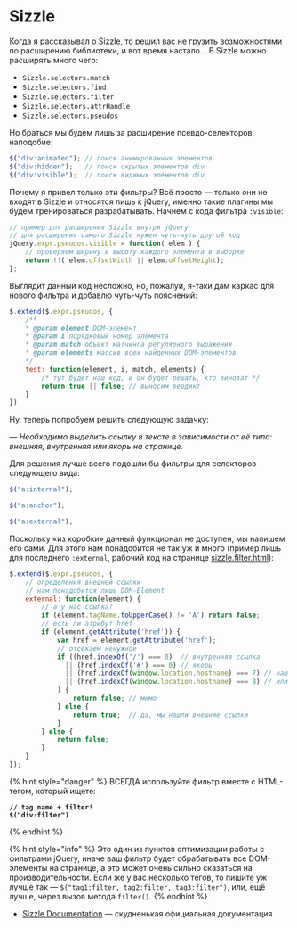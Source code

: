 # Sizzle

Когда я рассказывал о Sizzle, то решил вас не грузить возможностями по расширению библиотеки, и вот время настало… В Sizzle можно расширять много чего:

* `Sizzle.selectors.match`
* `Sizzle.selectors.find`
* `Sizzle.selectors.filter`
* `Sizzle.selectors.attrHandle`
* `Sizzle.selectors.pseudos`

Но браться мы будем лишь за расширение псевдо-селекторов, наподобие:

```javascript
$("div:animated"); // поиск анимированных элементов
$("div:hidden");   // поиск скрытых элементов div
$("div:visible");  // поиск видимых элементов div
```

Почему я привел только эти фильтры? Всё просто — только они не входят в Sizzle и относятся лишь к jQuery, именно такие плагины мы будем тренироваться разрабатывать. Начнем с кода фильтра `:visible`:

```javascript
// пример для расширения Sizzle внутри jQuery
// для расширения самого Sizzle нужен чуть-чуть другой код
jQuery.expr.pseudos.visible = function( elem ) {
    // проверяем ширину и высоту каждого элемента в выборке
    return !!( elem.offsetWidth || elem.offsetHeight);
};
```

Выглядит данный код несложно, но, пожалуй, я-таки дам каркас для нового фильтра и добавлю чуть-чуть пояснений:

```javascript
$.extend($.expr.pseudos, {
    /**
    * @param element DOM-элемент
    * @param i порядковый номер элемента
    * @param match объект матчинга регулярного выражения
    * @param elements массив всех найденных DOM-элементов
    */
    test: function(element, i, match, elements) {
        /* тут будет наш код, и он будет решать, кто виноват */
        return true || false; // выносим вердикт
    }
})
```

Ну, теперь попробуем решить следующую задачку:

_— Необходимо выделить ссылку в тексте в зависимости от её типа: внешняя, внутренняя или якорь на странице._

Для решения лучше всего подошли бы фильтры для селекторов следующего вида:

```javascript
$("a:internal");

$("a:anchor");

$("a:external");
```

Поскольку «из коробки» данный функционал не доступен, мы напишем его сами. Для этого нам понадобится не так уж и много (пример лишь для последнего `:external`, рабочий код на странице [sizzle.filter.html](https://anton.shevchuk.name/book/code/sizzle.filter.html)):

```javascript
$.extend($.expr.pseudos, {
    // определения внешней ссылки
    // нам понадобится лишь DOM-Element
    external: function(element) {
        // а у нас ссылка?
        if (element.tagName.toUpperCase() != 'A') return false;
        // есть ли атрибут href
        if (element.getAttribute('href')) {
            var href = element.getAttribute('href');
            // отсекаем ненужное
            if ((href.indexOf('/') === 0)  // внутренняя ссылка
              || (href.indexOf('#') === 0) // якорь
              || (href.indexOf(window.location.hostname) === 7) // наш домен по http://
              || (href.indexOf(window.location.hostname) === 8) // или https://
            ) {
                return false; // мимо
            } else {
                return true;  // да, мы нашли внешние ссылки
            }
        } else {
            return false;
        }
    }
});
```

{% hint style="danger" %}
ВСЕГДА используйте фильтр вместе с HTML-тегом, который ищете:

<pre class="language-javascript"><code class="lang-javascript"><strong>// tag name + filter!
</strong><strong>$("div:filter")
</strong></code></pre>
{% endhint %}

{% hint style="info" %}
Это один из пунктов оптимизации работы с фильтрами jQuery, иначе ваш фильтр будет обрабатывать все DOM-элементы на странице, а это может очень сильно сказаться на производительности. Если же у вас несколько тегов, то пишите уж лучше так — `$("tag1:filter, tag2:filter, tag3:filter")`, или, ещё лучше, через вызов метода `filter()`.
{% endhint %}

* [Sizzle Documentation](https://github.com/jquery/sizzle/wiki/) — скудненькая официальная документация
